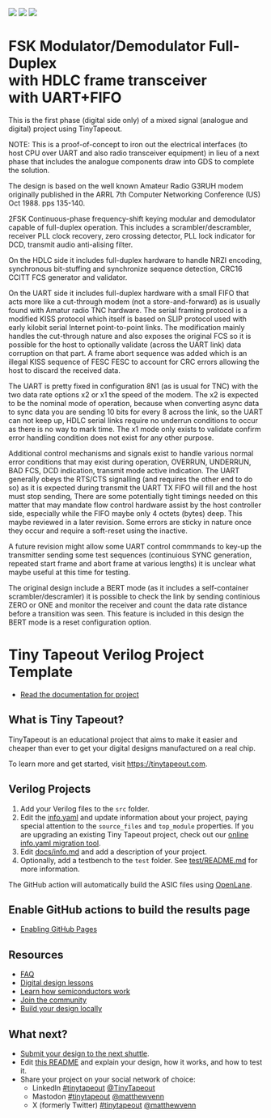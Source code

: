 ![](../../workflows/gds/badge.svg) ![](../../workflows/docs/badge.svg) ![](../../workflows/test/badge.svg)

# FSK Modulator/Demodulator Full-Duplex<br/>with HDLC frame transceiver<br/>with UART+FIFO

This is the first phase (digital side only) of a mixed signal (analogue and
digital) project using TinyTapeout.

NOTE: This is a proof-of-concept to iron out the electrical interfaces (to
host CPU over UART and also radio transceiver equipment) in lieu of a next
phase that includes the analogue components draw into GDS to complete the
solution.

The design is based on the well known Amateur Radio G3RUH modem originally
published in the ARRL 7th Computer Networking Conference (US) Oct 1988.
pps 135-140.

2FSK Continuous-phase frequency-shift keying modular and demodulator capable
of full-duplex operation.  This includes a scrambler/descrambler, receiver
PLL clock recovery, zero crossing detector, PLL lock indicator for DCD,
transmit audio anti-alising filter.

On the HDLC side it includes full-duplex hardware to handle NRZI encoding,
synchronous bit-stuffing and synchronize sequence detection, CRC16 CCITT FCS
generator and validator.

On the UART side it includes full-duplex hardware with a small FIFO that
acts more like a cut-through modem (not a store-and-forward) as is usually
found with Amatur radio TNC hardware.  The serial framing protocol is a
modified KISS protocol which itself is based on SLIP protocol used with
early kilobit serial Internet point-to-point links.  The modification
mainly handles the cut-through nature and also exposes the original FCS so
it is possible for the host to optionally validate (across the UART link)
data corruption on that part.  A frame abort sequence was added which is an
illegal KISS sequence of FESC FESC to account for CRC errors allowing the
host to discard the received data.

The UART is pretty fixed in configuration 8N1 (as is usual for TNC) with
the two data rate options x2 or x1 the speed of the modem.  The x2 is
expected to be the nominal mode of operation, because when converting async
data to sync data you are sending 10 bits for every 8 across the link, so
the UART can not keep up,  HDLC serial links require no underrun conditions
to occur as there is no way to mark time.  The x1 mode only exists to
validate confirm error handling condition does not exist for any other purpose.

Additional control mechanisms and signals exist to handle various normal
error conditions that may exist during operation, OVERRUN, UNDERRUN, BAD FCS,
DCD indication, transmit mode active indication.  The UART generally obeys
the RTS/CTS signalling (and requires the other end to do so) as it is
expected during transmit the UART TX FIFO will fill and the host must stop
sending,  There are some potentially tight timings needed on this matter
that may mandate flow control hardware assist by the host controller side,
especially while the FIFO maybe only 4 octets (bytes) deep.  This maybe
reviewed in a later revision.  Some errors are sticky in nature once they
occur and require a soft-reset using the inactive.

A future revision might allow some UART control commmands to key-up the
transmitter sending some test sequences (continuious SYNC generation,
repeated start frame and abort frame at various lengths) it is unclear what
maybe useful at this time for testing.

The original design include a BERT mode (as it includes a self-container
scrambler/descramler) it is possible to check the link by sending continious
ZERO or ONE and monitor the receiver and count the data rate distance before
a transition was seen.  This feature is included in this design the BERT
mode is a reset configuration option.


# Tiny Tapeout Verilog Project Template

- [Read the documentation for project](docs/info.md)

## What is Tiny Tapeout?

TinyTapeout is an educational project that aims to make it easier and cheaper than ever to get your digital designs manufactured on a real chip.

To learn more and get started, visit https://tinytapeout.com.

## Verilog Projects

1. Add your Verilog files to the `src` folder.
2. Edit the [info.yaml](info.yaml) and update information about your project, paying special attention to the `source_files` and `top_module` properties. If you are upgrading an existing Tiny Tapeout project, check out our [online info.yaml migration tool](https://tinytapeout.github.io/tt-yaml-upgrade-tool/).
3. Edit [docs/info.md](docs/info.md) and add a description of your project.
4. Optionally, add a testbench to the `test` folder. See [test/README.md](test/README.md) for more information.

The GitHub action will automatically build the ASIC files using [OpenLane](https://www.zerotoasiccourse.com/terminology/openlane/).

## Enable GitHub actions to build the results page

- [Enabling GitHub Pages](https://tinytapeout.com/faq/#my-github-action-is-failing-on-the-pages-part)

## Resources

- [FAQ](https://tinytapeout.com/faq/)
- [Digital design lessons](https://tinytapeout.com/digital_design/)
- [Learn how semiconductors work](https://tinytapeout.com/siliwiz/)
- [Join the community](https://tinytapeout.com/discord)
- [Build your design locally](https://docs.google.com/document/d/1aUUZ1jthRpg4QURIIyzlOaPWlmQzr-jBn3wZipVUPt4)

## What next?

- [Submit your design to the next shuttle](https://app.tinytapeout.com/).
- Edit [this README](README.md) and explain your design, how it works, and how to test it.
- Share your project on your social network of choice:
  - LinkedIn [#tinytapeout](https://www.linkedin.com/search/results/content/?keywords=%23tinytapeout) [@TinyTapeout](https://www.linkedin.com/company/100708654/)
  - Mastodon [#tinytapeout](https://chaos.social/tags/tinytapeout) [@matthewvenn](https://chaos.social/@matthewvenn)
  - X (formerly Twitter) [#tinytapeout](https://twitter.com/hashtag/tinytapeout) [@matthewvenn](https://twitter.com/matthewvenn)
